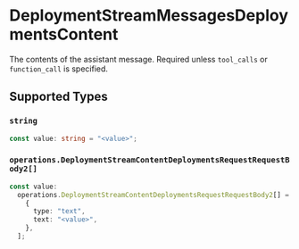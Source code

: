 # DeploymentStreamMessagesDeploymentsContent

The contents of the assistant message. Required unless `tool_calls` or `function_call` is specified.


## Supported Types

### `string`

```typescript
const value: string = "<value>";
```

### `operations.DeploymentStreamContentDeploymentsRequestRequestBody2[]`

```typescript
const value:
  operations.DeploymentStreamContentDeploymentsRequestRequestBody2[] = [
    {
      type: "text",
      text: "<value>",
    },
  ];
```

